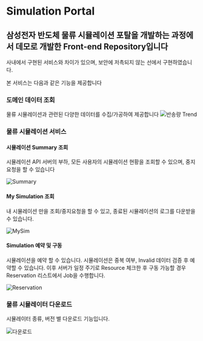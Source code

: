# Simulation Portal
## 삼성전자 반도체 물류 시뮬레이션 포탈을 개발하는 과정에서 데모로 개발한 Front-end Repository입니다

사내에서 구현된 서비스와 차이가 있으며, 보안에 저촉되지 않는 선에서 구현하였습니다.

본 서비스는 다음과 같은 기능을 제공합니다

### 도메인 데이터 조회
물류 시뮬레이션과 관련된 다양한 데이터를 수집/가공하여 제공합니다
![반송량 Trend](https://user-images.githubusercontent.com/66378928/158270086-1a966ec7-8c4b-49ce-b05c-f8d71bcdaf33.png)


### 물류 시뮬레이션 서비스
#### 시뮬레이션 Summary 조회
시뮬레이션 API 서버의 부하, 모든 사용자의 시뮬레이션 현황을 조회할 수 있으며, 중지 요청을 할 수 있습니다

![Summary](https://user-images.githubusercontent.com/66378928/158270062-7ebfdbc1-fafb-4bfe-9881-addee03b884b.png)

#### My Simulation 조회
내 시뮬레이션 만을 조회/중지요청을 할 수 있고, 종료된 시뮬레이션의 로그를 다운받을 수 있습니다.

![MySim](https://user-images.githubusercontent.com/66378928/158270073-b6d03bb6-8a97-4a0c-b077-eafda235adb1.png)


#### Simulation 예약 및 구동
시뮬레이션을 예약 할 수 있습니다. 시뮬레이션은 중복 여부, Invalid 데이터 검증 후 예약할 수 있습니다.
이후 서버가 일정 주기로 Resource 체크한 후 구동 가능할 경우 Reservation 리스트에서 Job을 수행합니다.

![Reservation](https://user-images.githubusercontent.com/66378928/158270049-8b59c94e-69af-4ea7-98d9-b72ee2d74502.png)


### 물류 시뮬레이터 다운로드
시뮬레이터 종류, 버전 별 다운로드 기능입니다.

![다운로드](https://user-images.githubusercontent.com/66378928/158270029-76b9cc6a-a084-4746-b6cc-86ccfc27ffe5.png)
